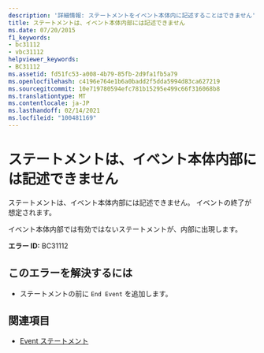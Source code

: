 ```yaml
---
description: '詳細情報: ステートメントをイベント本体内に記述することはできません'
title: ステートメントは、イベント本体内部には記述できません
ms.date: 07/20/2015
f1_keywords:
- bc31112
- vbc31112
helpviewer_keywords:
- BC31112
ms.assetid: fd51fc53-a008-4b79-85fb-2d9fa1fb5a79
ms.openlocfilehash: c4196e764e1b6a0badd2f5dda5994d83ca627219
ms.sourcegitcommit: 10e719780594efc781b15295e499c66f316068b8
ms.translationtype: MT
ms.contentlocale: ja-JP
ms.lasthandoff: 02/14/2021
ms.locfileid: "100481169"
---
```

# <a name="statement-cannot-appear-within-an-event-body"></a>ステートメントは、イベント本体内部には記述できません

ステートメントは、イベント本体内部には記述できません。 イベントの終了が想定されます。  
  
 イベント本体内部では有効ではないステートメントが、内部に出現します。  
  
 **エラー ID:** BC31112  
  
## <a name="to-correct-this-error"></a>このエラーを解決するには  
  
- ステートメントの前に `End Event` を追加します。  
  
## <a name="see-also"></a>関連項目

- [Event ステートメント](../language-reference/statements/event-statement.md)
